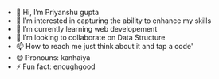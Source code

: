 - 👋 Hi, I’m Priyanshu gupta
- 👀 I’m interested in capturing the ability to enhance my skills
- 🌱 I’m currently learning web developement
- 💞️ I’m looking to collaborate on Data Structure 
- 📫 How to reach me just think about it and tap a code'
- 😄 Pronouns: kanhaiya
- ⚡ Fun fact: enoughgood

<!---
Priyanshu00101/Priyanshu00101 is a ✨ special ✨ repository because its `README.md` (this file) appears on your GitHub profile.
You can click the Preview link to take a look at your changes.
--->

